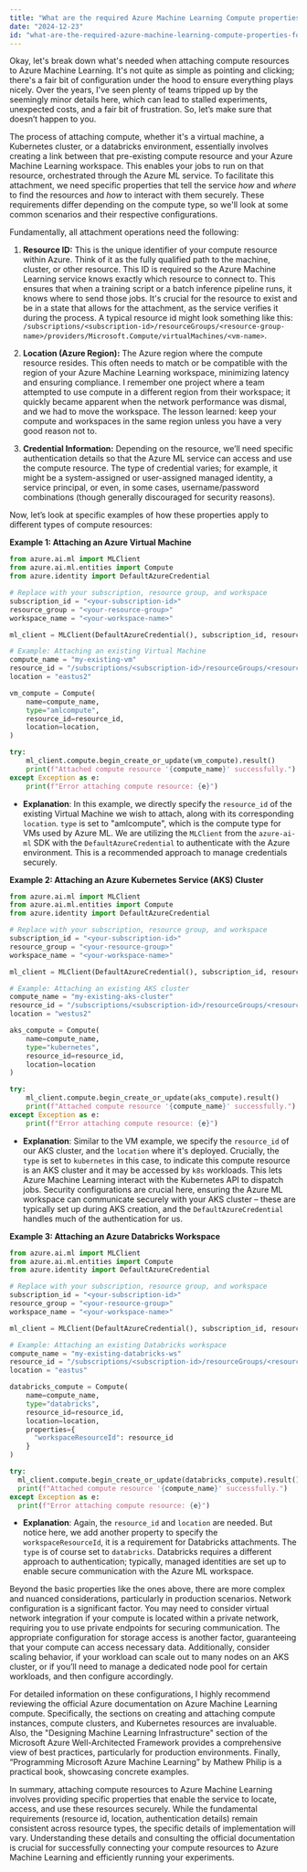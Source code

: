 ```yaml
---
title: "What are the required Azure Machine Learning Compute properties for attaching resources?"
date: "2024-12-23"
id: "what-are-the-required-azure-machine-learning-compute-properties-for-attaching-resources"
---
```


Okay, let's break down what's needed when attaching compute resources to Azure Machine Learning. It's not quite as simple as pointing and clicking; there's a fair bit of configuration under the hood to ensure everything plays nicely. Over the years, I've seen plenty of teams tripped up by the seemingly minor details here, which can lead to stalled experiments, unexpected costs, and a fair bit of frustration. So, let’s make sure that doesn’t happen to you.

The process of attaching compute, whether it's a virtual machine, a Kubernetes cluster, or a databricks environment, essentially involves creating a link between that pre-existing compute resource and your Azure Machine Learning workspace. This enables your jobs to run on that resource, orchestrated through the Azure ML service. To facilitate this attachment, we need specific properties that tell the service *how* and *where* to find the resources and *how* to interact with them securely. These requirements differ depending on the compute type, so we'll look at some common scenarios and their respective configurations.

Fundamentally, all attachment operations need the following:

1.  **Resource ID:** This is the unique identifier of your compute resource within Azure. Think of it as the fully qualified path to the machine, cluster, or other resource. This ID is required so the Azure Machine Learning service knows exactly which resource to connect to. This ensures that when a training script or a batch inference pipeline runs, it knows where to send those jobs. It's crucial for the resource to exist and be in a state that allows for the attachment, as the service verifies it during the process. A typical resource id might look something like this: `/subscriptions/<subscription-id>/resourceGroups/<resource-group-name>/providers/Microsoft.Compute/virtualMachines/<vm-name>`.

2.  **Location (Azure Region):** The Azure region where the compute resource resides. This often needs to match or be compatible with the region of your Azure Machine Learning workspace, minimizing latency and ensuring compliance. I remember one project where a team attempted to use compute in a different region from their workspace; it quickly became apparent when the network performance was dismal, and we had to move the workspace. The lesson learned: keep your compute and workspaces in the same region unless you have a very good reason not to.

3.  **Credential Information:** Depending on the resource, we’ll need specific authentication details so that the Azure ML service can access and use the compute resource. The type of credential varies; for example, it might be a system-assigned or user-assigned managed identity, a service principal, or even, in some cases, username/password combinations (though generally discouraged for security reasons).

Now, let’s look at specific examples of how these properties apply to different types of compute resources:

**Example 1: Attaching an Azure Virtual Machine**

```python
from azure.ai.ml import MLClient
from azure.ai.ml.entities import Compute
from azure.identity import DefaultAzureCredential

# Replace with your subscription, resource group, and workspace
subscription_id = "<your-subscription-id>"
resource_group = "<your-resource-group>"
workspace_name = "<your-workspace-name>"

ml_client = MLClient(DefaultAzureCredential(), subscription_id, resource_group, workspace_name)

# Example: Attaching an existing Virtual Machine
compute_name = "my-existing-vm"
resource_id = "/subscriptions/<subscription-id>/resourceGroups/<resource-group>/providers/Microsoft.Compute/virtualMachines/my-vm-name"
location = "eastus2"

vm_compute = Compute(
    name=compute_name,
    type="amlcompute",
    resource_id=resource_id,
    location=location,
)

try:
    ml_client.compute.begin_create_or_update(vm_compute).result()
    print(f"Attached compute resource '{compute_name}' successfully.")
except Exception as e:
    print(f"Error attaching compute resource: {e}")
```
*   **Explanation**: In this example, we directly specify the `resource_id` of the existing Virtual Machine we wish to attach, along with its corresponding `location`. `type` is set to "amlcompute", which is the compute type for VMs used by Azure ML. We are utilizing the `MLClient` from the `azure-ai-ml` SDK with the `DefaultAzureCredential` to authenticate with the Azure environment. This is a recommended approach to manage credentials securely.

**Example 2: Attaching an Azure Kubernetes Service (AKS) Cluster**

```python
from azure.ai.ml import MLClient
from azure.ai.ml.entities import Compute
from azure.identity import DefaultAzureCredential

# Replace with your subscription, resource group, and workspace
subscription_id = "<your-subscription-id>"
resource_group = "<your-resource-group>"
workspace_name = "<your-workspace-name>"

ml_client = MLClient(DefaultAzureCredential(), subscription_id, resource_group, workspace_name)

# Example: Attaching an existing AKS cluster
compute_name = "my-existing-aks-cluster"
resource_id = "/subscriptions/<subscription-id>/resourceGroups/<resource-group>/providers/Microsoft.ContainerService/managedClusters/my-aks-name"
location = "westus2"

aks_compute = Compute(
    name=compute_name,
    type="kubernetes",
    resource_id=resource_id,
    location=location
)

try:
    ml_client.compute.begin_create_or_update(aks_compute).result()
    print(f"Attached compute resource '{compute_name}' successfully.")
except Exception as e:
    print(f"Error attaching compute resource: {e}")
```

*   **Explanation**: Similar to the VM example, we specify the `resource_id` of our AKS cluster, and the `location` where it's deployed. Crucially, the `type` is set to `kubernetes` in this case, to indicate this compute resource is an AKS cluster and it may be accessed by `k8s` workloads. This lets Azure Machine Learning interact with the Kubernetes API to dispatch jobs. Security configurations are crucial here, ensuring the Azure ML workspace can communicate securely with your AKS cluster – these are typically set up during AKS creation, and the `DefaultAzureCredential` handles much of the authentication for us.

**Example 3: Attaching an Azure Databricks Workspace**

```python
from azure.ai.ml import MLClient
from azure.ai.ml.entities import Compute
from azure.identity import DefaultAzureCredential

# Replace with your subscription, resource group, and workspace
subscription_id = "<your-subscription-id>"
resource_group = "<your-resource-group>"
workspace_name = "<your-workspace-name>"

ml_client = MLClient(DefaultAzureCredential(), subscription_id, resource_group, workspace_name)

# Example: Attaching an existing Databricks workspace
compute_name = "my-existing-databricks-ws"
resource_id = "/subscriptions/<subscription-id>/resourceGroups/<resource-group>/providers/Microsoft.Databricks/workspaces/my-databricks-name"
location = "eastus"

databricks_compute = Compute(
    name=compute_name,
    type="databricks",
    resource_id=resource_id,
    location=location,
    properties={
      "workspaceResourceId": resource_id
    }
)

try:
  ml_client.compute.begin_create_or_update(databricks_compute).result()
  print(f"Attached compute resource '{compute_name}' successfully.")
except Exception as e:
  print(f"Error attaching compute resource: {e}")

```
*   **Explanation**: Again, the `resource_id` and `location` are needed. But notice here, we add another property to specify the `workspaceResourceId`, it is a requirement for Databricks attachments. The `type` is of course set to `databricks`. Databricks requires a different approach to authentication; typically, managed identities are set up to enable secure communication with the Azure ML workspace.

Beyond the basic properties like the ones above, there are more complex and nuanced considerations, particularly in production scenarios. Network configuration is a significant factor. You may need to consider virtual network integration if your compute is located within a private network, requiring you to use private endpoints for securing communication. The appropriate configuration for storage access is another factor, guaranteeing that your compute can access necessary data. Additionally, consider scaling behavior, if your workload can scale out to many nodes on an AKS cluster, or if you’ll need to manage a dedicated node pool for certain workloads, and then configure accordingly.

For detailed information on these configurations, I highly recommend reviewing the official Azure documentation on Azure Machine Learning compute. Specifically, the sections on creating and attaching compute instances, compute clusters, and Kubernetes resources are invaluable. Also, the "Designing Machine Learning Infrastructure" section of the Microsoft Azure Well-Architected Framework provides a comprehensive view of best practices, particularly for production environments. Finally, “Programming Microsoft Azure Machine Learning” by Mathew Philip is a practical book, showcasing concrete examples.

In summary, attaching compute resources to Azure Machine Learning involves providing specific properties that enable the service to locate, access, and use these resources securely. While the fundamental requirements (resource id, location, authentication details) remain consistent across resource types, the specific details of implementation will vary. Understanding these details and consulting the official documentation is crucial for successfully connecting your compute resources to Azure Machine Learning and efficiently running your experiments.
